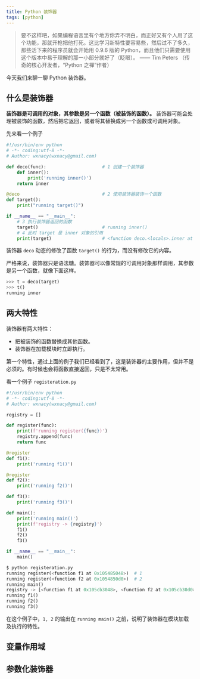 ```yaml
---
title: Python 装饰器
tags: [python]
---
```


> 要不这样吧，如果编程语言里有个地方你弄不明白，而正好又有个人用了这个功能，那就开枪把他打死。这比学习新特性要容易些，然后过不了多久，那些活下来的程序员就会开始用 0.9.6 版的 Python，而且他们只需要使用这个版本中易于理解的那一小部分就好了（眨眼）。
>   —— Tim Peters （传奇的核心开发者，“Python 之禅”作者）

今天我们来聊一聊 Python 装饰器。

<!-- more -->
<!-- toc -->

## 什么是装饰器

**装饰器是可调用的对象，其参数是另一个函数（被装饰的函数）。** 装饰器可能会处理被装饰的函数，然后把它返回，或者将其替换成另一个函数或可调用对象。

先来看一个例子

```python
#!/usr/bin/env python
# -*- coding:utf-8 -*-
# Author: wxnacy(wxnacy@gmail.com)

def deco(func):                     # 1 创建一个装饰器
    def inner():
        print('running inner()')
    return inner

@deco                               # 2 使用装饰器装饰一个函数
def target():
    print("running target()")

if __name__ == "__main__":
    # 3 执行装饰器返回的函数
    target()                        # running inner()
    # 4 此时 target 是 inner 对象的引用
    print(target)                   # <function deco.<locals>.inner at 0x101609378>
```

装饰器 `deco` 动态的修改了函数 `target()` 的行为，而没有修改它的内容。

严格来说，装饰器只是语法糖。装饰器可以像常规的可调用对象那样调用，其参数是另一个函数，就像下面这样。

```python
>>> t = deco(target)
>>> t()
running inner
```

## 两大特性

装饰器有两大特性：
- 把被装饰的函数替换成其他函数。
- 装饰器在加载模块时立即执行。

第一个特性，通过上面的例子我们已经看到了，这是装饰器的主要作用，但并不是必须的。有时候也会将函数直接返回，只是不太常用。

看一个例子 `registeration.py`

```python
#!/usr/bin/env python
# -*- coding:utf-8 -*-
# Author: wxnacy(wxnacy@gmail.com)

registry = []

def register(func):
    print(f'running register({func})')
    registry.append(func)
    return func

@register
def f1():
    print('running f1()')

@register
def f2():
    print('running f2()')

def f3():
    print('running f3()')

def main():
    print('running main()')
    print(f'registry -> {registry}')
    f1()
    f2()
    f3()

if __name__ == "__main__":
    main()
```

```python
$ python registeration.py
running register(<function f1 at 0x105485048>)  # 1
running register(<function f2 at 0x1054850d0>)  # 2
running main()
registry -> [<function f1 at 0x105cb3048>, <function f2 at 0x105cb30d0>]
running f1()
running f2()
running f3()
```

在这个例子中，`1, 2` 的输出在 `running main()` 之前，说明了装饰器在模块加载及执行的特性。

## 变量作用域
## 参数化装饰器
